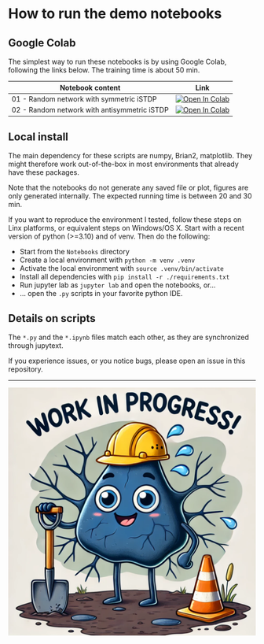# How to run the demo notebooks

## Google Colab

The simplest way to run these notebooks is by using Google Colab, following the links below. The training time is about 50 min.

| Notebook content | Link |
| - | --- |
|01 - Random network with symmetric iSTDP | [![Open In Colab](https://colab.research.google.com/assets/colab-badge.svg)](https://colab.research.google.com/github/comp-neural-circuits/structured-stabilization-in-recurrent-neural-circuits/blob/main/Notebooks/01_random_network_symmetric.ipynb) |
|02 - Random network with antisymmetric iSTDP | [![Open In Colab](https://colab.research.google.com/assets/colab-badge.svg)](https://colab.research.google.com/github/comp-neural-circuits/structured-stabilization-in-recurrent-neural-circuits/blob/main/Notebooks/02_random_network_antisymmetric.ipynb) |

## Local install

The main dependency for these scripts are numpy, Brian2, matplotlib. They might therefore work out-of-the-box in most environments that already have these packages.

Note that the notebooks do not generate any saved file or plot, figures are only generated internally. The expected running time is between 20 and 30 min.

If you want to reproduce the environment I tested, follow these steps on Linx platforms, or equivalent steps on Windows/OS X.  Start with a recent version of python (>=3.10) and of venv. Then do the following:
  - Start from the `Notebooks` directory
  - Create a local environment with `python -m venv .venv`
  - Activate the local environment with `source .venv/bin/activate` 
  - Install all dependencies with `pip install -r ./requirements.txt`
  - Run jupyter lab as `jupyter lab` and open the notebooks, or...
  - ... open the `.py` scripts in your favorite python IDE.

## Details on scripts

The `*.py` and the `*.ipynb` files match each other, as they are synchronized through jupytext.

If you experience issues, or you notice bugs, please open an issue in this repository.

---


<img src="../ImagesForReadme/work_in_progress.webp" alt="Work in progress!" width="600"/>
